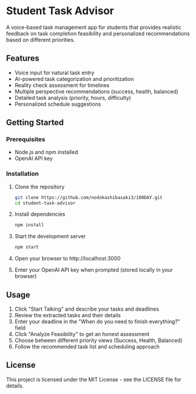 # Student Task Advisor

A voice-based task management app for students that provides realistic feedback on task completion feasibility and personalized recommendations based on different priorities.

## Features

- Voice input for natural task entry
- AI-powered task categorization and prioritization
- Reality check assessment for timelines
- Multiple perspective recommendations (success, health, balanced)
- Detailed task analysis (priority, hours, difficulty)
- Personalized schedule suggestions

## Getting Started

### Prerequisites

- Node.js and npm installed
- OpenAI API key

### Installation

1. Clone the repository
   ```bash
   git clone https://github.com/nodokashibasaki3/100DAY.git
   cd student-task-advisor
   ```

2. Install dependencies
   ```bash
   npm install
   ```

3. Start the development server
   ```bash
   npm start
   ```

4. Open your browser to http://localhost:3000

5. Enter your OpenAI API key when prompted (stored locally in your browser)

## Usage

1. Click "Start Talking" and describe your tasks and deadlines
2. Review the extracted tasks and their details
3. Enter your deadline in the "When do you need to finish everything?" field
4. Click "Analyze Feasibility" to get an honest assessment
5. Choose between different priority views (Success, Health, Balanced)
6. Follow the recommended task list and scheduling approach

## License

This project is licensed under the MIT License - see the LICENSE file for details.